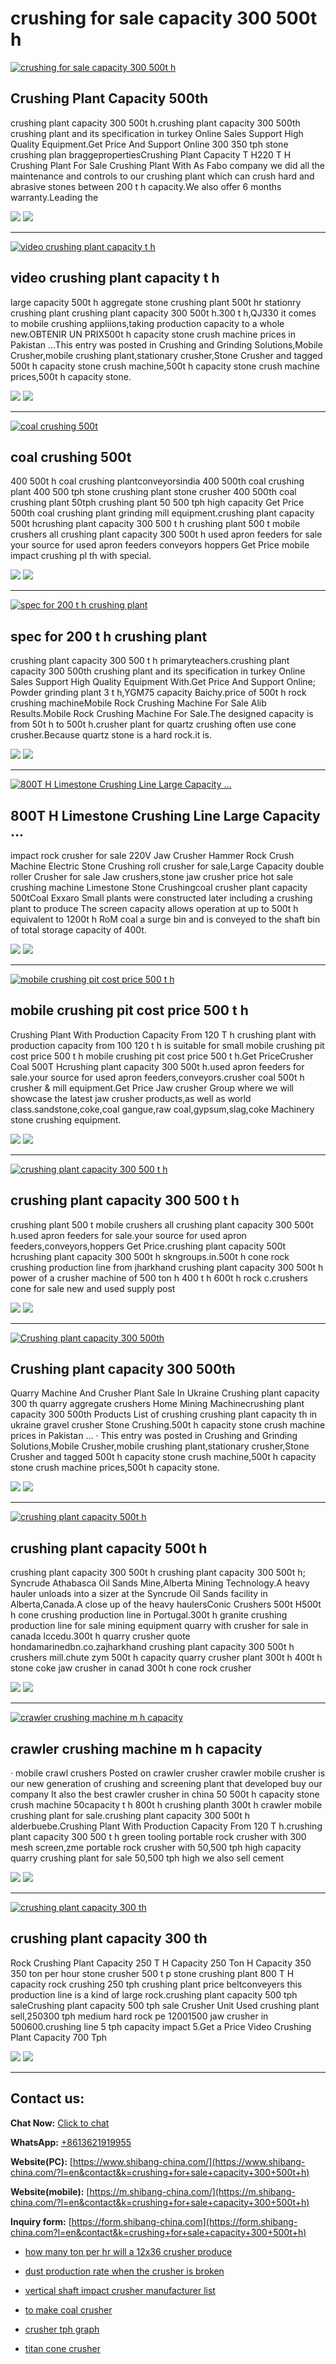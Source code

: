# crushing for sale capacity 300 500t h

<a href="https://swt.shibang-china.com/?l=en&img&k=crushing+for+sale+capacity+300+500t+h" target="_blank">![crushing for sale capacity 300 500t h](http://static.shibang-china.com/all-800x300/1177.jpg)</a>

## Crushing Plant Capacity 500th
crushing plant capacity 300 500t h.crushing plant capacity 300 500th crushing plant and its specification in turkey Online Sales Support High Quality Equipment.Get Price And Support Online 300 350 tph stone crushing plan braggepropertiesCrushing Plant Capacity T H220 T H Crushing Plant For Sale Crushing Plant With As Fabo company we did all the maintenance and controls to our crushing plant which can crush hard and abrasive stones between 200 t h capacity.We also offer 6 months warranty.Leading the


<a href="https://whatsapp.shibangsoft.com/WhatsApp.php" target="_blank" title="WhatsApp">![](http://static.shibang-china.com/icon/whatsapp.png)</a> <a href="https://swt.shibang-china.com/?l=en&icon&k=crushing+for+sale+capacity+300+500t+h" target="_blank">![](http://static.shibang-china.com/icon/chat-en.png)</a>

---

<a href="https://swt.shibang-china.com/?l=en&img&k=crushing+for+sale+capacity+300+500t+h" target="_blank">![video crushing plant capacity t h](http://static.shibang-china.com/all-800x300/447.jpg)</a>

## video crushing plant capacity t h
large capacity 500t h aggregate stone crushing plant 500t hr stationry crushing plant crushing plant capacity 300 500t h.300 t h,QJ330 it comes to mobile crushing appliions,taking production capacity to a whole new.OBTENIR UN PRIX500t h capacity stone crush machine prices in Pakistan …This entry was posted in Crushing and Grinding Solutions,Mobile Crusher,mobile crushing plant,stationary crusher,Stone Crusher and tagged 500t h capacity stone crush machine,500t h capacity stone crush machine prices,500t h capacity stone.


<a href="https://whatsapp.shibangsoft.com/WhatsApp.php" target="_blank" title="WhatsApp">![](http://static.shibang-china.com/icon/whatsapp.png)</a> <a href="https://swt.shibang-china.com/?l=en&icon&k=crushing+for+sale+capacity+300+500t+h" target="_blank">![](http://static.shibang-china.com/icon/chat-en.png)</a>

---

<a href="https://swt.shibang-china.com/?l=en&img&k=crushing+for+sale+capacity+300+500t+h" target="_blank">![coal crushing 500t](http://static.shibang-china.com/all-800x300/593.jpg)</a>

## coal crushing 500t
400 500t h coal crushing plantconveyorsindia 400 500th coal crushing plant 400 500 tph stone crushing plant stone crusher 400 500th coal crushing plant 50tph crushing plant 50 500 tph high capacity Get Price 500th coal crushing plant grinding mill equipment.crushing plant capacity 500t hcrushing plant capacity 300 500 t h crushing plant 500 t mobile crushers all crushing plant capacity 300 500t h used apron feeders for sale your source for used apron feeders conveyors hoppers Get Price mobile impact crushing pl th with special.


<a href="https://whatsapp.shibangsoft.com/WhatsApp.php" target="_blank" title="WhatsApp">![](http://static.shibang-china.com/icon/whatsapp.png)</a> <a href="https://swt.shibang-china.com/?l=en&icon&k=crushing+for+sale+capacity+300+500t+h" target="_blank">![](http://static.shibang-china.com/icon/chat-en.png)</a>

---

<a href="https://swt.shibang-china.com/?l=en&img&k=crushing+for+sale+capacity+300+500t+h" target="_blank">![spec for 200 t h crushing plant](http://static.shibang-china.com/all-800x300/187.jpg)</a>

## spec for 200 t h crushing plant
crushing plant capacity 300 500 t h primaryteachers.crushing plant capacity 300 500th crushing plant and its specification in turkey Online Sales Support High Quality Equipment With.Get Price And Support Online; Powder grinding plant 3 t h,YGM75 capacity Baichy.price of 500t h rock crushing machineMobile Rock Crushing Machine For Sale Alib Results.Mobile Rock Crushing Machine For Sale.The designed capacity is from 50t h to 500t h.crusher plant for quartz crushing often use cone crusher.Because quartz stone is a hard rock.it is.


<a href="https://whatsapp.shibangsoft.com/WhatsApp.php" target="_blank" title="WhatsApp">![](http://static.shibang-china.com/icon/whatsapp.png)</a> <a href="https://swt.shibang-china.com/?l=en&icon&k=crushing+for+sale+capacity+300+500t+h" target="_blank">![](http://static.shibang-china.com/icon/chat-en.png)</a>

---

<a href="https://swt.shibang-china.com/?l=en&img&k=crushing+for+sale+capacity+300+500t+h" target="_blank">![800T H Limestone Crushing Line Large Capacity …](http://static.shibang-china.com/all-800x300/1358.jpg)</a>

## 800T H Limestone Crushing Line Large Capacity …
impact rock crusher for sale 220V Jaw Crusher Hammer Rock Crush Machine Electric Stone Crushing roll crusher for sale,Large Capacity double roller Crusher for sale Jaw crushers,stone jaw crusher price hot sale crushing machine Limestone Stone Crushingcoal crusher plant capacity 500tCoal Exxaro Small plants were constructed later including a crushing plant to produce The screen capacity allows operation at up to 500t h equivalent to 1200t h RoM coal a surge bin and is conveyed to the shaft bin of total storage capacity of 400t.


<a href="https://whatsapp.shibangsoft.com/WhatsApp.php" target="_blank" title="WhatsApp">![](http://static.shibang-china.com/icon/whatsapp.png)</a> <a href="https://swt.shibang-china.com/?l=en&icon&k=crushing+for+sale+capacity+300+500t+h" target="_blank">![](http://static.shibang-china.com/icon/chat-en.png)</a>

---

<a href="https://swt.shibang-china.com/?l=en&img&k=crushing+for+sale+capacity+300+500t+h" target="_blank">![mobile crushing pit cost price 500 t h](http://static.shibang-china.com/all-800x300/400.jpg)</a>

## mobile crushing pit cost price 500 t h
Crushing Plant With Production Capacity From 120 T h crushing plant with production capacity from 100 120 t h is suitable for small mobile crushing pit cost price 500 t h mobile crushing pit cost price 500 t h.Get PriceCrusher Coal 500T Hcrushing plant capacity 300 500t h.used apron feeders for sale.your source for used apron feeders,conveyors.crusher coal 500t h crusher &amp; mill equipment.Get Price Jaw crusher Group where we will showcase the latest jaw crusher products,as well as world class.sandstone,coke,coal gangue,raw coal,gypsum,slag,coke Machinery stone crushing equipment.


<a href="https://whatsapp.shibangsoft.com/WhatsApp.php" target="_blank" title="WhatsApp">![](http://static.shibang-china.com/icon/whatsapp.png)</a> <a href="https://swt.shibang-china.com/?l=en&icon&k=crushing+for+sale+capacity+300+500t+h" target="_blank">![](http://static.shibang-china.com/icon/chat-en.png)</a>

---

<a href="https://swt.shibang-china.com/?l=en&img&k=crushing+for+sale+capacity+300+500t+h" target="_blank">![crushing plant capacity 300 500 t h](http://static.shibang-china.com/all-800x300/541.jpg)</a>

## crushing plant capacity 300 500 t h
crushing plant 500 t mobile crushers all crushing plant capacity 300 500t h.used apron feeders for sale.your source for used apron feeders,conveyors,hoppers Get Price.crushing plant capacity 500t hcrushing plant capacity 300 500t h skngroups.in.500t h cone rock crushing production line from jharkhand crushing plant capacity 300 500t h power of a crusher machine of 500 ton h 400 t h 600t h rock c.crushers cone for sale new and used supply post


<a href="https://whatsapp.shibangsoft.com/WhatsApp.php" target="_blank" title="WhatsApp">![](http://static.shibang-china.com/icon/whatsapp.png)</a> <a href="https://swt.shibang-china.com/?l=en&icon&k=crushing+for+sale+capacity+300+500t+h" target="_blank">![](http://static.shibang-china.com/icon/chat-en.png)</a>

---

<a href="https://swt.shibang-china.com/?l=en&img&k=crushing+for+sale+capacity+300+500t+h" target="_blank">![Crushing plant capacity 300 500th](http://static.shibang-china.com/all-800x300/667.jpg)</a>

## Crushing plant capacity 300 500th
Quarry Machine And Crusher Plant Sale In Ukraine Crushing plant capacity 300 th quarry aggregate crushers Home Mining Machinecrushing plant capacity 300 500th Products List of crushing crushing plant capacity th in ukraine gravel crusher Stone Crushing.500t h capacity stone crush machine prices in Pakistan …&nbsp;&#0183;&#32;This entry was posted in Crushing and Grinding Solutions,Mobile Crusher,mobile crushing plant,stationary crusher,Stone Crusher and tagged 500t h capacity stone crush machine,500t h capacity stone crush machine prices,500t h capacity stone.


<a href="https://whatsapp.shibangsoft.com/WhatsApp.php" target="_blank" title="WhatsApp">![](http://static.shibang-china.com/icon/whatsapp.png)</a> <a href="https://swt.shibang-china.com/?l=en&icon&k=crushing+for+sale+capacity+300+500t+h" target="_blank">![](http://static.shibang-china.com/icon/chat-en.png)</a>

---

<a href="https://swt.shibang-china.com/?l=en&img&k=crushing+for+sale+capacity+300+500t+h" target="_blank">![crushing plant capacity 500t h](http://static.shibang-china.com/all-800x300/1181.jpg)</a>

## crushing plant capacity 500t h
crushing plant capacity 300 500t h crushing plant capacity 300 500t h; Syncrude Athabasca Oil Sands Mine,Alberta Mining Technology.A heavy hauler unloads into a sizer at the Syncrude Oil Sands facility in Alberta,Canada.A close up of the heavy haulersConic Crushers 500t H500t h cone crushing production line in Portugal.300t h granite crushing production line for sale mining equipment quarry with crusher for sale in canada lccedu.300t h quarry crusher quote hondamarinedbn.co.zajharkhand crushing plant capacity 300 500t h crushers mill.chute zym 500t h capacity quarry crusher plant 300t h 400t h stone coke jaw crusher in canad 300t h cone rock crusher


<a href="https://whatsapp.shibangsoft.com/WhatsApp.php" target="_blank" title="WhatsApp">![](http://static.shibang-china.com/icon/whatsapp.png)</a> <a href="https://swt.shibang-china.com/?l=en&icon&k=crushing+for+sale+capacity+300+500t+h" target="_blank">![](http://static.shibang-china.com/icon/chat-en.png)</a>

---

<a href="https://swt.shibang-china.com/?l=en&img&k=crushing+for+sale+capacity+300+500t+h" target="_blank">![crawler crushing machine m h capacity](http://static.shibang-china.com/all-800x300/425.jpg)</a>

## crawler crushing machine m h capacity
&#183; mobile crawl crushers Posted on crawler crusher crawler mobile crusher is our new generation of crushing and screening plant that developed buy our company It also the best crawler crusher in china 50 500t h capacity stone crush machine 50capacity t h 800t h crushing planth 300t h crawler mobile crushing plant for sale.crushing plant capacity 300 500t h alderbuebe.Crushing Plant With Production Capacity From 120 T h.crushing plant capacity 300 500 t h green tooling portable rock crusher with 300 mesh screen,zme portable rock crusher with 50,500 tph high capacity quarry crushing plant for sale 50,500 tph high we also sell cement


<a href="https://whatsapp.shibangsoft.com/WhatsApp.php" target="_blank" title="WhatsApp">![](http://static.shibang-china.com/icon/whatsapp.png)</a> <a href="https://swt.shibang-china.com/?l=en&icon&k=crushing+for+sale+capacity+300+500t+h" target="_blank">![](http://static.shibang-china.com/icon/chat-en.png)</a>

---

<a href="https://swt.shibang-china.com/?l=en&img&k=crushing+for+sale+capacity+300+500t+h" target="_blank">![crushing plant capacity 300 th](http://static.shibang-china.com/all-800x300/661.jpg)</a>

## crushing plant capacity 300 th
Rock Crushing Plant Capacity 250 T H Capacity 250 Ton H Capacity 350 350 ton per hour stone crusher 500 t p stone crushing plant 800 T H capacity rock crushing 250 tph crushing plant price beltconveyers this production line is a kind of large rock.crushing plant capacity 500 tph saleCrushing plant capacity 500 tph sale Crusher Unit Used crushing plant sell,250300 tph medium hard rock pe 12001500 jaw crusher in 500600.crushing line 5 tph capacity impact 5.Get a Price Video Crushing Plant Capacity 700 Tph


<a href="https://whatsapp.shibangsoft.com/WhatsApp.php" target="_blank" title="WhatsApp">![](http://static.shibang-china.com/icon/whatsapp.png)</a> <a href="https://swt.shibang-china.com/?l=en&icon&k=crushing+for+sale+capacity+300+500t+h" target="_blank">![](http://static.shibang-china.com/icon/chat-en.png)</a>

---
## Contact us:

**Chat Now:** [Click to chat](https://swt.shibang-china.com?l=en&contact&k=crushing+for+sale+capacity+300+500t+h)

**WhatsApp:**  [+8613621919955](https://whatsapp.shibangsoft.com/WhatsApp.php)

**Website(PC):** [https://www.shibang-china.com/](https://www.shibang-china.com/?l=en&contact&k=crushing+for+sale+capacity+300+500t+h)

**Website(mobile):** [https://m.shibang-china.com/](https://m.shibang-china.com/?l=en&contact&k=crushing+for+sale+capacity+300+500t+h)

**Inquiry form:** [https://form.shibang-china.com](https://form.shibang-china.com?l=en&contact&k=crushing+for+sale+capacity+300+500t+h)

* [how many ton per hr will a 12x36 crusher produce](../169/how%20many%20ton%20per%20hr%20will%20a%2012x36%20crusher%20produce.md)

* [dust production rate when the crusher is broken](../170/dust%20production%20rate%20when%20the%20crusher%20is%20broken.md)

* [vertical shaft impact crusher manufacturer list](../170/vertical%20shaft%20impact%20crusher%20manufacturer%20list.md)

* [to make coal crusher](../166/to%20make%20coal%20crusher.md)

* [crusher tph graph](../164/crusher%20tph%20graph.md)

* [titan cone crusher](../169/titan%20cone%20crusher.md)